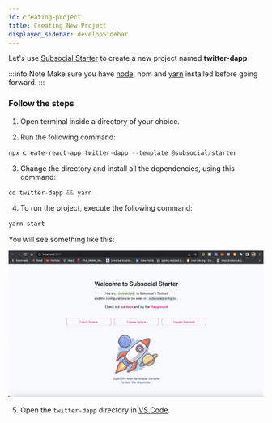 ```yaml
---
id: creating-project
title: Creating New Project
displayed_sidebar: developSidebar
---
```


Let's use [Subsocial Starter](/docs/develop/developer-quickstart) to create a new project named **twitter-dapp**

:::info Note
Make sure you have [node](https://nodejs.org), npm and [yarn](https://classic.yarnpkg.com/lang/en/docs/install/#mac-stable) installed before going forward.
:::

### Follow the steps 

1. Open terminal inside a directory of your choice.

2. Run the following command: 
  ```ts
  npx create-react-app twitter-dapp --template @subsocial/starter
  ```
3. Change the directory and install all the dependencies, using this command:
  ```ts
  cd twitter-dapp && yarn
  ```
4. To run the project, execute the following command:
  ```ts
  yarn start
  ```
  You will see something like this: 

  ![Starter Demo](../../../../static/img/subsocial-starter.png)

5. Open the `twitter-dapp` directory in [VS Code](https://code.visualstudio.com).

